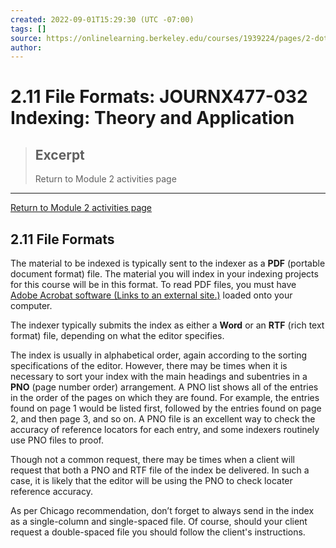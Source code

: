 ```yaml
---
created: 2022-09-01T15:29:30 (UTC -07:00)
tags: []
source: https://onlinelearning.berkeley.edu/courses/1939224/pages/2-dot-11-file-formats?module_item_id=89811829
author: 
---
```


# 2.11 File Formats: JOURNX477-032 Indexing: Theory and Application

> ## Excerpt
> Return to Module 2 activities page

---
[Return to Module 2 activities page](https://onlinelearning.berkeley.edu/courses/1939224/pages/module-2 "Module 2")

## 2.11 File Formats

The material to be indexed is typically sent to the indexer as a **PDF** (portable document format) file. The material you will index in your indexing projects for this course will be in this format. To read PDF files, you must have [Adobe Acrobat software (Links to an external site.)](http://www.adobe.com/products/acrobat/readstep2.html) loaded onto your computer.

The indexer typically submits the index as either a **Word** or an **RTF** (rich text format) file, depending on what the editor specifies.

The index is usually in alphabetical order, again according to the sorting specifications of the editor. However, there may be times when it is necessary to sort your index with the main headings and subentries in a **PNO** (page number order) arrangement. A PNO list shows all of the entries in the order of the pages on which they are found. For example, the entries found on page 1 would be listed first, followed by the entries found on page 2, and then page 3, and so on. A PNO file is an excellent way to check the accuracy of reference locators for each entry, and some indexers routinely use PNO files to proof.

Though not a common request, there may be times when a client will request that both a PNO and RTF file of the index be delivered. In such a case, it is likely that the editor will be using the PNO to check locater reference accuracy.

As per Chicago recommendation, don’t forget to always send in the index as a single-column and single-spaced file. Of course, should your client request a double-spaced file you should follow the client's instructions.

